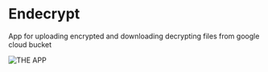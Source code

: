 # Endecrypt

App for uploading encrypted and downloading decrypting files from google cloud bucket

![THE APP](https://i.ibb.co/JF2R7D3/the-app.png)

